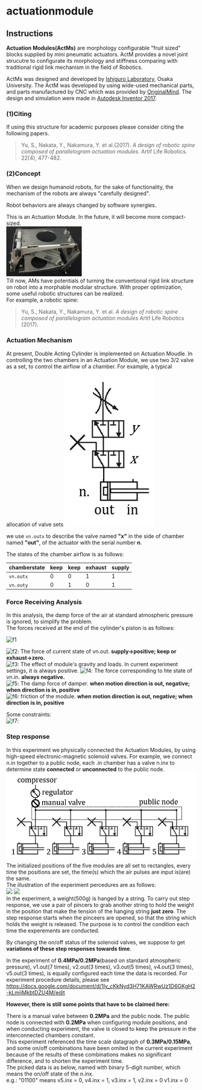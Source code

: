 # actuationmodule
## Instructions
<What is actuation module>  
  
**Actuation Modules(ActMs)** are morphology configurable "fruit sized" blocks supplied by mini pneumatic actuators. ActM provides a novel joint strucutre to configurate its morphology and stiffness comparing with traditional rigid link mechanism in the field of Robotics.  

ActMs was designed and developed by [Ishiguro Laboratory](http://eng.irl.sys.es.osaka-u.ac.jp/), Osaka University. The ActM was developed by using wide-used mechanical parts, and parts manufactured by CNC which was provided by [OriginalMind](http://www.originalmind.co.jp/). The design and simulation were made in [Autodesk Inventor 2017](https://www.autodesk.com/products/inventor/overview).  

### (1)Citing
If using this structure for academic purposes please consider citing the following papers.  

>Yu, S., Nakata, Y., Nakamura, Y. et al.(2017). 
>*A design of robotic spine composed of parallelogram actuation modules.*
>Artif Life Robotics. 22(4), 477-482.

### (2)Concept
<The concept of ActM and what it can achieve>  
When we design humanoid robots, for the sake of functionality, the mechanism of the robots are always "carefully designed".  
  
Robot behaviors are always changed by software synergies.  


This is an Actuation Module. In the future, it will become more compact-sized.  
<img src="https://github.com/grandmasteryu/actuationmodule/blob/master/screenshot/IMG_0638.png" width="200px">  
Till now, AMs have potentials of turning the conventional rigid link structure on robot into a morphable modular structure. With proper optimization, some useful robotic structures can be realized.   
For example, a robotic spine:

>Yu, S., Nakata, Y., Nakamura, Y. et al. 
>*A design of robotic spine composed of parallelogram actuation modules*
>Artif Life Robotics (2017). 

### Actuation Mechanism
At present, Double Acting Cylinder is implemented on Actuation Moudle. In controlling the two chambers in an Actuation Module, we use two 3/2 valve as a set, to control the airflow of a chamber. For example, a typical allocation of valve sets
![](https://github.com/grandmasteryu/actuationmodule/blob/master/screenshot/valvesets.png)  

we use `vn.outx` to describe the valve named **"x"** in the side of chamber named **"out"**, of the actuator with the serial number **n**.  
  
The states of the chamber airflow is as follows:  

chamberstate | keep | keep | exhaust | supply  
--- | --- | --- | --- | ---
`vn.outx` | 0 | 0 | 1 | 1
`vn.outy` | 0 | 1 | 0 | 1

### Force Receiving Analysis
In this analysis, the damp force of the air at standard atmospheric pressure is ignored, to simplify the problem.  
The forces received at the end of the cylinder's piston is as follows:  
  
![f1]  

![f2]: The force of current state of vn.out. **supply->positive; keep or exhaust->zero.**  
![f3]: The effect of module's gravity and loads. In current experiment settings, it is always positive.
![f4]: The force corresponding to hte state of vn.in. **always negative.**  
![f5]: The damp force of damper. **when motion direction is out, negative; when direction is in, positive**  
![f6]: friction of the module. **when motion direction is out, negative; when direction is in, positive**   
  
Some constraints:   
![f7]: 

[f1]: http://chart.apis.google.com/chart?cht=tx&chl=F=F_o%2BF_G-F_i-f_D-f
[f2]: http://chart.apis.google.com/chart?cht=tx&chl=F_o
[f3]: http://chart.apis.google.com/chart?cht=tx&chl=F_G
[f4]: http://chart.apis.google.com/chart?cht=tx&chl=F_i
[f5]: http://chart.apis.google.com/chart?cht=tx&chl=f_D
[f6]: http://chart.apis.google.com/chart?cht=tx&chl=f
[f7]: http://chart.apis.google.com/chart?cht=tx&chl=F_G<F_i%2Bf_D%2Bf
  
### Step response
In this experiment we physically connected the Actuation Modules, by using high-speed electronic-magnetic solenoid valves. For example, we connect n.in together to a public node, each .in chamber has a valve n.inx to determine state **connected** or **unconnected** to the public node.  
![](https://github.com/grandmasteryu/actuationmodule/blob/master/screenshot/ans2.png)  
The initialized positions of the five modules are all set to rectangles, every time the positions are set, the time(s) which the air pulses are input is(are) the same.   
The illustration of the experiment percedures are as follows:  
<img src="https://github.com/grandmasteryu/actuationmodule/blob/master/screenshot/IMG_0636efg.png" width="300px">
<img src="https://github.com/grandmasteryu/actuationmodule/blob/master/screenshot/IMG_0631efg.png" width="300px">  
In the experiment, a weight(500g) is hanged by a string. To carry out step response, we use a pair of pincers to grab another string to hold the weight in the position that make the tension of the hanging string **just zero**. The step response starts when the pinceers are opened, so that the string which holds the weight is released. The purpose is to control the condition each time the experements are conducted.  

By changing the on/off status of the solenoid valves, we suppose to get **variations of these step responses towards time**.  

In the experiment of **0.4MPa/0.2MPa**(based on standard atmospheric pressure), v1.out(7 times), v2.out(3 times), v3.out(5 times), v4.out(3 times), v5.out(3 times), is equally configured each time the data is recorded. For experiment procedure details, please see
https://docs.google.com/document/d/1ly_cKkNyd3H71KAWRwUz1D6GKgH2-kLmijMkbtDZU4M/edit  
  
  **However, there is still some points that have to be claimed here:**  
    
There is a manual valve between **0.2MPa** and the public node. The public node is connected with **0.2MPa** when configuring module positions, and when conducting experiment, the valve is closed to keep the pressure in the interconnected chambers constant.  
This experiment referenced the time scale datagraph of **0.3MPa/0.15MPa**, and some on/off combinations have been omited in the current experiment because of the results of these combinations makes no significant difference, and to shorten the experiment time.  
The picked data is as below, named with binary 5-digit number, which means the on/off state of the n.inx.  
e.g.: "01100" means v5.inx = 0, v4.inx = 1, v3.inx = 1, v2.inx = 0 v1.inx = 0  

